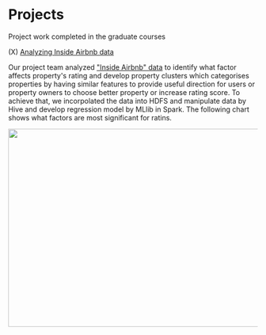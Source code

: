 # Projects
Project work completed in the graduate courses

(X) <a href= "https://github.com/tnmasui/Projects/blob/master/Regression_MLlib_Scala.txt" >Analyzing Inside Airbnb data</a>

Our project team analyzed <a href="http://insideairbnb.com/get-the-data.html">"Inside Airbnb" data</a> to identify what factor affects property's rating and develop property clusters which categorises properties by having similar features to provide useful direction for users or property owners to choose better property or increase rating score. To achieve that, we incorpolated the data into HDFS and manipulate data by Hive and develop regression model by MLlib in Spark. The following chart shows what factors are most significant for ratins. 

<img src="https://github.com/tnmasui/Projects/blob/master/airbnb.jpg" height="400" width="1000">
